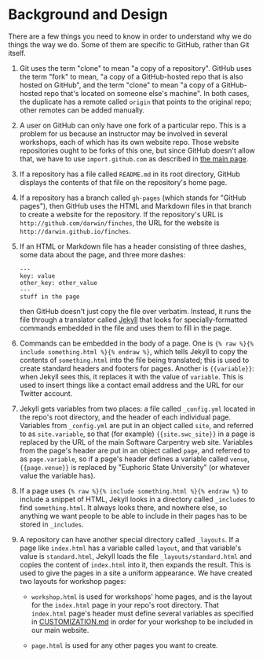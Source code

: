 # Background and Design

There are a few things you need to know in order to understand why we
do things the way we do.  Some of them are specific to GitHub, rather
than Git itself.

1.  Git uses the term "clone" to mean "a copy of a repository".
    GitHub uses the term "fork" to mean, "a copy of a GitHub-hosted
    repo that is also hosted on GitHub", and the term "clone" to mean
    "a copy of a GitHub-hosted repo that's located on someone else's
    machine".  In both cases, the duplicate has a remote called
    `origin` that points to the original repo; other remotes can be
    added manually.

2.  A user on GitHub can only have one fork of a particular repo.
    This is a problem for us because an instructor may be involved in
    several workshops, each of which has its own website repo.  Those
    website repositories ought to be forks of this one, but since
    GitHub doesn't allow that, we have to use `import.github.com`
    as described in [the main page](README.md#creating-a-repository).

3.  If a repository has a file called `README.md` in its root
    directory, GitHub displays the contents of that file on the
    repository's home page.

4.  If a repository has a branch called `gh-pages` (which stands for
    "GitHub pages"), then GitHub uses the HTML and Markdown files in
    that branch to create a website for the repository.  If the
    repository's URL is `http://github.com/darwin/finches`, the URL
    for the website is `http://darwin.github.io/finches`.

5.  If an HTML or Markdown file has a header consisting of three
    dashes, some data about the page, and three more dashes:

    ~~~
    ---
    key: value
    other_key: other_value
    ---
    stuff in the page
    ~~~

    then GitHub doesn't just copy the file over verbatim.  Instead, it
    runs the file through a translator called
    [Jekyll](https://en.wikipedia.org/wiki/Jekyll_%28software%29) that
    looks for specially-formatted commands embedded in the file and uses
    them to fill in the page.

6.  Commands can be embedded in the body of a page.  One is
    `{% raw %}{% include something.html %}{% endraw %}`, which tells
    Jekyll to copy the contents of `something.html` into the file
    being translated; this is used to create standard headers and
    footers for pages.  Another is `{{variable}}`: when Jekyll sees
    this, it replaces it with the value of `variable`.  This is used
    to insert things like a contact email address and the URL for our
    Twitter account.

7.  Jekyll gets variables from two places: a file called `_config.yml`
    located in the repo's root directory, and the header of each
    individual page.  Variables from `_config.yml` are put in an
    object called `site`, and referred to as `site.variable`, so that
    (for example) `{{site.swc_site}}` in a page is replaced by the URL
    of the main Software Carpentry web site.  Variables from the
    page's header are put in an object called `page`, and referred to
    as `page.variable`, so if a page's header defines a variable
    called `venue`, `{{page.venue}}` is replaced by "Euphoric State
    University" (or whatever value the variable has).

8.  If a page uses `{% raw %}{% include something.html %}{% endraw %}`
    to include a snippet of HTML, Jekyll looks in a directory called
    `_includes` to find `something.html`.  It always looks there, and
    nowhere else, so anything we want people to be able to include in
    their pages has to be stored in `_includes`.

9.  A repository can have another special directory called `_layouts`.
    If a page like `index.html` has a variable called `layout`, and
    that variable's value is `standard.html`, Jekyll loads the file
    `_layouts/standard.html` and copies the content of `index.html`
    into it, then expands the result.  This is used to give the pages
    in a site a uniform appearance.
    We have created two layouts for workshop pages:

    * `workshop.html` is used for workshops' home pages, and is the
      layout for the `index.html` page in your repo's root directory.
      That `index.html` page's header must define several variables
      as specified in [CUSTOMIZATION.md](CUSTOMIZATION.md)
      in order for your workshop to be included in our main website.

    * `page.html` is used for any other pages you want to create.
